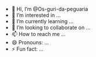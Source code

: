- 👋 Hi, I’m @Os-guri-da-peguaria
- 👀 I’m interested in ...
- 🌱 I’m currently learning ...
- 💞️ I’m looking to collaborate on ...
- 📫 How to reach me ...
- 😄 Pronouns: ...
- ⚡ Fun fact: ...

<!---
Os-guri-da-peguaria/Os-guri-da-peguaria is a ✨ special ✨ repository because its `README.md` (this file) appears on your GitHub profile.
You can click the Preview link to take a look at your changes.
--->
